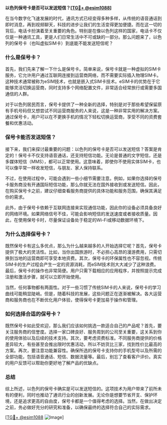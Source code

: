 **以色列保号卡是否可以发送短信？[[TG💪+ @esim1088](https://t.me/s/esim1088)]**

在当今数字化飞速发展的时代，通讯方式已经变得多种多样，从传统的语音通话到即时消息，再到视频聊天，科技的进步让我们的生活变得更加便捷。而在这一切的背后，电话卡扮演着至关重要的角色。特别是在像以色列这样的国家，电话卡不仅仅是一种通讯工具，更是人们日常生活中不可或缺的一部分。那么问题来了，以色列的保号卡（也叫虚拟SIM卡）到底能不能发送短信呢？

### 什么是保号卡？

首先，我们先来了解一下什么是保号卡。简单来说，保号卡就是一种虚拟的SIM卡服务，它允许用户通过互联网连接到运营商网络，而不需要实际插入物理SIM卡。这种技术通常被称为eSIM技术，也就是嵌入式SIM卡技术。eSIM卡的优势在于它能够灵活切换运营商，同时支持多个网络配置文件，非常适合经常旅行或需要多国通信的人群。

对于以色列居民而言，保号卡提供了一种全新的选择，特别是对于那些希望保留原有手机号码但又想尝试不同运营商服务的人来说，这是一种非常实用的解决方案。通过保号卡，用户可以在不更换手机的情况下轻松切换运营商，享受不同的资费套餐和优惠活动。

### 保号卡能否发送短信？

接下来，我们来探讨最重要的问题：以色列的保号卡是否可以发送短信？答案是肯定的！保号卡不仅支持语音通话，还支持短信功能。无论是普通的文字短信，还是多媒体短信（MMS），都可以正常使用。这意味着，即使你不使用实体SIM卡，也可以像平常一样收发短信，与朋友、家人保持联系。

不过，在使用过程中，可能会遇到一些小细节需要注意。例如，如果你选择的保号卡服务商没有开通国际短信功能，那么你就无法在国外接收到或发送短信。因此，在购买保号卡之前，建议仔细查看服务商提供的具体功能和服务范围，确保其满足你的需求。

此外，由于保号卡依赖于互联网连接来实现通信功能，因此你的设备必须具备良好的网络环境。如果网络信号不佳，可能会影响短信的发送速度或者接收质量。因此，在使用保号卡时，尽量保证设备处于稳定的Wi-Fi或移动数据环境下。

### 为什么选择保号卡？

既然保号卡有这么多优点，那么为什么越来越多的人开始选择它呢？首先，保号卡提供了极大的灵活性。比如，当你出国旅游时，不必担心高昂的漫游费用，只需切换到当地的运营商即可享受本地资费。其次，保号卡的环保属性也不容忽视。传统SIM卡的生产过程会产生一定的资源消耗，而eSIM技术则大大减少了这种浪费。最后，保号卡的操作也非常简便。用户只需下载相应的应用程序，并按照提示完成注册和激活步骤，就可以立即开始使用。

当然，任何事物都有两面性。对于一些习惯了传统SIM卡的人来说，保号卡的学习曲线可能稍显陡峭。但是，随着科技的发展，这些问题正在逐渐被解决。各大运营商和服务商也在不断优化用户体验，使得保号卡更加易于操作和管理。

### 如何选择合适的保号卡？

既然保号卡如此受欢迎，那么我们应该如何挑选一款适合自己的产品呢？首先，要关注服务商的信誉度。选择一家口碑良好、服务周到的公司至关重要，这关系到你的使用体验以及后续的技术支持。其次，要考虑资费标准。不同服务商提供的价格差异较大，有些甚至会推出限时优惠活动，所以不妨货比三家，找到性价比最高的方案。再次，要注意功能兼容性。确保所选的保号卡支持你的手机型号以及所需的全部功能，包括语音通话、短信、数据流量等。最后，别忘了查看客户评价。真实的用户反馈可以帮助你更好地了解产品的优缺点。

### 总结

综上所述，以色列的保号卡确实是可以发送短信的。这项技术为用户带来了前所未有的便利，同时也推动了通讯行业的创新发展。无论你是想要节省开支、保护环境，还是追求更高的自由度，保号卡都是一个值得考虑的选择。当然，在做出决定之前，务必做好充分的研究和准备，以确保最终的选择符合自己的实际需求。

[[TG💪+ @esim1088](https://t.me/s/esim1088) ![Image](https://i.postimg.cc/4NQfJmqS/Snipaste-2025-05-13-00-14-12.png)]